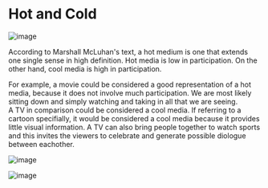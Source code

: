 <h1> Hot and Cold 	</h1>

![image](https://github.com/UICIDEAS/idea-120-responses-JulietRussoK/assets/156146741/2c2a661c-491b-4d21-b969-3b3e1f51ca24)    

According to Marshall McLuhan's text, a hot medium is one that extends one single sense in high definition. Hot media is low in participation. On the other hand, cool media is high in participation.    

For example, a movie could be considered a good representation of a hot media, because it does not involve much participation. We are most likely sitting down and simply watching and taking in all that we are seeing.   
A TV in comparison could be considered a cool media. If referring to a cartoon specifially, it would be considered a cool media because it provides little visual information. A TV can also bring people together to watch sports and this invites the viewers to celebrate and generate possible diologue between eachother. 


![image](https://github.com/UICIDEAS/idea-120-responses-JulietRussoK/assets/156146741/ab52d54f-d8bc-4925-b0a5-c8ba69f618a7)

![image](https://github.com/UICIDEAS/idea-120-responses-JulietRussoK/assets/156146741/ef334af7-dd7b-4a05-b4cf-7208be3e9506)
